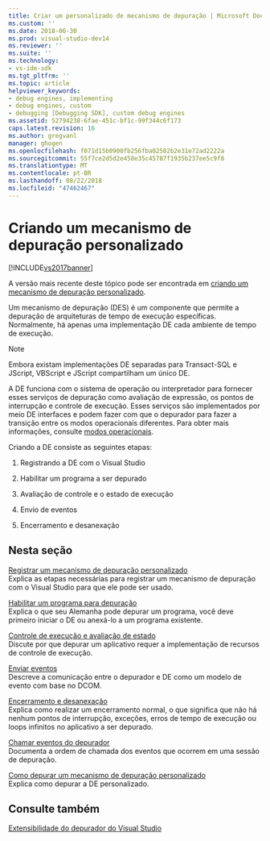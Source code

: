 ```yaml
---
title: Criar um personalizado de mecanismo de depuração | Microsoft Docs
ms.custom: ''
ms.date: 2018-06-30
ms.prod: visual-studio-dev14
ms.reviewer: ''
ms.suite: ''
ms.technology:
- vs-ide-sdk
ms.tgt_pltfrm: ''
ms.topic: article
helpviewer_keywords:
- debug engines, implementing
- debug engines, custom
- debugging [Debugging SDK], custom debug engines
ms.assetid: 52794238-6fae-451c-bf1c-99f344c6f173
caps.latest.revision: 16
ms.author: gregvanl
manager: ghogen
ms.openlocfilehash: f071d15b0900fb256fba02502b2e31e72ad2222a
ms.sourcegitcommit: 55f7ce2d5d2e458e35c45787f1935b237ee5c9f8
ms.translationtype: MT
ms.contentlocale: pt-BR
ms.lasthandoff: 08/22/2018
ms.locfileid: "47462467"
---
```

# <a name="creating-a-custom-debug-engine"></a>Criando um mecanismo de depuração personalizado
[!INCLUDE[vs2017banner](../../includes/vs2017banner.md)]

A versão mais recente deste tópico pode ser encontrada em [criando um mecanismo de depuração personalizado](https://docs.microsoft.com/visualstudio/extensibility/debugger/creating-a-custom-debug-engine).  
  
Um mecanismo de depuração (DES) é um componente que permite a depuração de arquiteturas de tempo de execução específicas. Normalmente, há apenas uma implementação DE cada ambiente de tempo de execução.  
  
> [!NOTE]
>  Embora existam implementações DE separadas para Transact-SQL e JScript, VBScript e JScript compartilham um único DE.  
  
 A DE funciona com o sistema de operação ou interpretador para fornecer esses serviços de depuração como avaliação de expressão, os pontos de interrupção e controle de execução. Esses serviços são implementados por meio DE interfaces e podem fazer com que o depurador para fazer a transição entre os modos operacionais diferentes. Para obter mais informações, consulte [modos operacionais](../../extensibility/debugger/operational-modes.md).  
  
 Criando a DE consiste as seguintes etapas:  
  
1.  Registrando a DE com o Visual Studio  
  
2.  Habilitar um programa a ser depurado  
  
3.  Avaliação de controle e o estado de execução  
  
4.  Envio de eventos  
  
5.  Encerramento e desanexação  
  
## <a name="in-this-section"></a>Nesta seção  
 [Registrar um mecanismo de depuração personalizado](../../extensibility/debugger/registering-a-custom-debug-engine.md)  
 Explica as etapas necessárias para registrar um mecanismo de depuração com o Visual Studio para que ele pode ser usado.  
  
 [Habilitar um programa para depuração](../../extensibility/debugger/enabling-a-program-to-be-debugged.md)  
 Explica o que seu Alemanha pode depurar um programa, você deve primeiro iniciar o DE ou anexá-lo a um programa existente.  
  
 [Controle de execução e avaliação de estado](../../extensibility/debugger/execution-control-and-state-evaluation.md)  
 Discute por que depurar um aplicativo requer a implementação de recursos de controle de execução.  
  
 [Enviar eventos](../../extensibility/debugger/sending-events.md)  
 Descreve a comunicação entre o depurador e DE como um modelo de evento com base no DCOM.  
  
 [Encerramento e desanexação](../../extensibility/debugger/termination-and-detaching.md)  
 Explica como realizar um encerramento normal, o que significa que não há nenhum pontos de interrupção, exceções, erros de tempo de execução ou loops infinitos no aplicativo a ser depurado.  
  
 [Chamar eventos do depurador](../../extensibility/debugger/calling-debugger-events.md)  
 Documenta a ordem de chamada dos eventos que ocorrem em uma sessão de depuração.  
  
 [Como depurar um mecanismo de depuração personalizado](../../extensibility/debugger/how-to-debug-a-custom-debug-engine.md)  
 Explica como depurar a DE personalizado.  
  
## <a name="see-also"></a>Consulte também  
 [Extensibilidade do depurador do Visual Studio](../../extensibility/debugger/visual-studio-debugger-extensibility.md)


